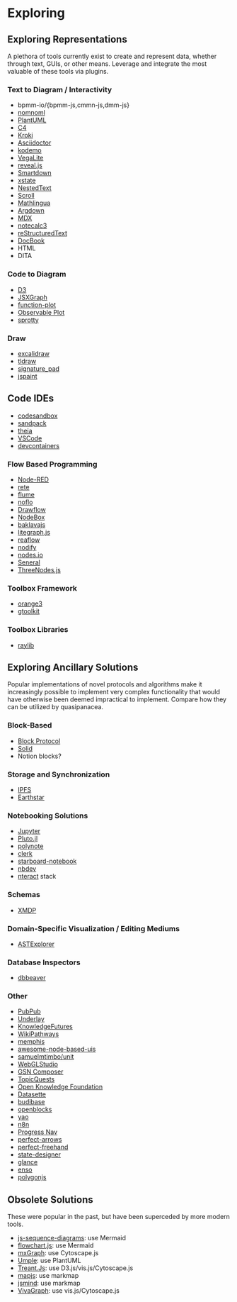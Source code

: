 # Exploring

## Exploring Representations

A plethora of tools currently exist to create and represent data, whether through text, GUIs, or other means. Leverage and integrate the most valuable of these tools via plugins.

### Text to Diagram / Interactivity

- bpmm-io/{bpmm-js,cmmn-js,dmm-js}
- [nomnoml](https://nomnoml.com)
- [PlantUML](https://plantuml.com)
- [C4](https://c4model.com)
- [Kroki](https://kroki.io)
- [Asciidoctor](https://asciidoctor.org)
- [kodemo](https://kodemo.com)
- [VegaLite](https://vega.github.io/vega-lite)
- [reveal.js]([reveal.js](https://github.com/hakimel/reveal.js))
- [Smartdown](https://smartdown.io)
- [xstate](https://github.com/statelyai/xstate)
- [NestedText](https://nestedtext.org/en/stable)
- [Scroll](https://scroll.pub)
- [Mathlingua](https://mathlingua.org)
- [Argdown](https://argdown.org)
- [MDX](https://mdxjs.com)
- [notecalc3](https://github.com/bbodi/notecalc3)
- [reStructuredText](https://docutils.sourceforge.io/rst.html)
- [DocBook](https://docbook.org)
- HTML
- DITA

### Code to Diagram

- [D3](https://d3js.org)
- [JSXGraph](https://jsxgraph.uni-bayreuth.de/wp)
- [function-plot](https://mauriciopoppe.github.io/function-plot)
- [Observable Plot](https://observablehq.com/plot)
- [sprotty](https://github.com/eclipse-sprotty/sprotty)

### Draw

- [excalidraw](https://excalidraw.com)
- [tldraw](https://www.tldraw.com)
- [signature_pad](https://github.com/szimek/signature_pad)
- [jspaint](https://github.com/1j01/jspaint)

## Code IDEs

- [codesandbox](https://codesandbox.io)
- [sandpack](https://github.com/codesandbox/sandpack)
- [theia](https://theia-ide.org)
- [VSCode](https://code.visualstudio.com/docs/editor/vscode-web)
- [devcontainers](https://github.com/devcontainers)

### Flow Based Programming

- [Node-RED](https://nodered.org)
- [rete](https://github.com/retejs/rete)
- [flume](https://flume.dev)
- [noflo](https://github.com/noflo/noflo)
- [Drawflow](https://github.com/jerosoler/Drawflow)
- [NodeBox](https://www.nodebox.net)
- [baklavajs](https://github.com/newcat/baklavajs)
- [litegraph.js](https://github.com/jagenjo/litegraph.js)
- [reaflow](https://github.com/reaviz/reaflow)
- [nodify](https://github.com/miroiu/nodify)
- [nodes.io](https://nodes.io)
- [Seneral](https://github.com/Seneral/Node_Editor_Framework)
- [ThreeNodes.js](https://github.com/idflood/ThreeNodes.js)

### Toolbox Framework

- [orange3](https://github.com/biolab/orange3)
- [gtoolkit](https://github.com/feenkcom/gtoolkit)

### Toolbox Libraries

- [raylib](https://github.com/raysan5/raylib)

## Exploring Ancillary Solutions

Popular implementations of novel protocols and algorithms make it increasingly possible to implement very complex functionality that would have otherwise been deemed impractical to implement. Compare how they can be utilized by quasipanacea.

### Block-Based

- [Block Protocol](https://blockprotocol.org)
- [Solid](https://solidproject.org)
- Notion blocks?

### Storage and Synchronization

- [IPFS](https://github.com/ipfs/ipfs)
- [Earthstar](https://earthstar-project.org)

### Notebooking Solutions

- [Jupyter](https://jupyter.org)
- [Pluto.jl](https://github.com/fonsp/Pluto.jl)
- [polynote](https://github.com/polynote/polynote)
- [clerk](https://github.com/nextjournal/clerk)
- [starboard-notebook](https://github.com/gzuidhof/starboard-notebook)
- [nbdev](https://nbdev.fast.ai)
- [nteract](https://nteract.io) stack

### Schemas

- [XMDP](https://gmpg.org/xmdp/description)

### Domain-Specific Visualization / Editing Mediums

- [ASTExplorer](https://astexplorer.net)

### Database Inspectors

- [dbbeaver](https://dbeaver.io/download)

### Other

- [PubPub](https://www.pubpub.org)
- [Underlay](https://www.underlay.org)
- [KnowledgeFutures](https://www.knowledgefutures.org)
- [WikiPathways](https://www.wikipathways.org)
- [memphis](https://github.com/memphisdev/memphis)
- [awesome-node-based-uis](https://github.com/wbkd/awesome-node-based-uis)
- [samuelmtimbo/unit](https://github.com/samuelmtimbo/unit)
- [WebGLStudio](https://webglstudio.org)
- [GSN Composer](https://www.gsn-lib.org/docs/getstarted.php)
- [TopicQuests](topicquests.org)
- [Open Knowledge Foundation](https://okfn.org)
- [Datasette](https://datasette.io)
- [budibase](https://github.com/Budibase/budibase)
- [openblocks](https://github.com/openblocks-dev/openblocks)
- [yao](https://github.com/YaoApp/yao)
- [n8n](https://github.com/n8n-io/n8n)
- [Progress Nav](https://lab.hakim.se/progress-nav)
- [perfect-arrows](https://github.com/steveruizok/perfect-arrows)
- [perfect-freehand](https://github.com/steveruizok/perfect-freehand)
- [state-designer](https://github.com/steveruizok/state-designer)
- [glance](https://github.com/rgleichman/glance)
- [enso](https://github.com/enso-org/enso)
- [polygonjs](https://github.com/polygonjs/polygonjs)

## Obsolete Solutions

These were popular in the past, but have been superceded by more modern tools.

- [js-sequence-diagrams](https://bramp.github.io/js-sequence-diagrams): use Mermaid
- [flowchart.js](https://flowchart.js.org): use Mermaid
- [mxGraph](https://jgraph.github.io/mxgraph): use Cytoscape.js
- [Umple](https://cruise.umple.org/umple): use PlantUML
- [Treant.Js](https://github.com/fperucic/treant-js): use D3.js/vis.js/Cytoscape.js
- [mapjs](https://www.mindmup.com): use markmap
- [jsmind](https://jsmind.online): use markmap
- [VivaGraph](https://github.com/anvaka/VivaGraphJS): use vis.js/Cytoscape.js

